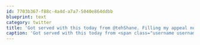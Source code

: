 ```yaml
---
id: 7703b367-f88c-4a4d-a7a7-5040e864ddbb
blueprint: text
category: twitter
title: 'Got served with this today from @tehShane. Filling my appeal now twitpic.com/6s6prv'
caption: 'Got served with this today from <span class="username username_linked">@<a href="https://twitter.com/tehShane" title="Shane Lawrence">tehShane</a></span>. Filling my appeal now <a href="http://twitpic.com/6s6prv" title="http://twitpic.com/6s6prv" class="link link_untco">twitpic.com/6s6prv</a>'
---
```

